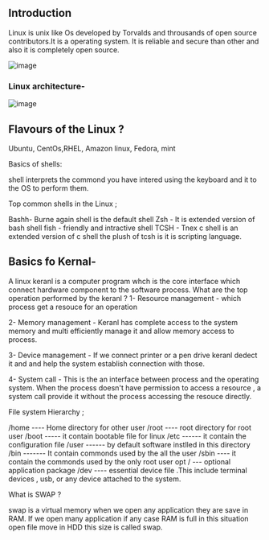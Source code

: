## Introduction
                                                                    
                                                                     
Linux is unix like Os developed by Torvalds and throusands of open source contributors.It is a operating system. It is reliable and secure than other and also it is completely open source.

![image](https://github.com/user-attachments/assets/87459525-9b9b-4428-9d91-caa21941ab9e)

### Linux architecture-
![image](https://github.com/user-attachments/assets/e0d5a73b-f40d-4c41-b0fe-37876a0d6999)


## Flavours of the Linux ?

Ubuntu, CentOs,RHEL, Amazon linux, Fedora, mint

Basics of shells:

shell interprets the commond you have intered using the keyboard and it to the OS to perform them.

Top common shells in the Linux ;

Bashh- Burne again shell is the default shell
Zsh - It is extended version of bash shell
fish - friendly and intractive shell 
TCSH - Tnex c shell is an extended version of c shell the plush of tcsh is it is scripting language.

## Basics fo Kernal-

A linux keranl is a computer program whch is the core interface which connect hardware component to the software process.
What are the top operation performed by the keranl ?
1- Resource management - which process get a resouce for an operation

2- Memory management - Keranl has complete access to the system memory and multi efficiently manage it and allow memory access to process.

3- Device management - If we connect printer or a pen drive keranl dedect it and and help the system establish connection with those.

4- System call - This is the an interface between process and the operating system. When the process doesn't have permission to access a resource , a system call provide it without the process accessing the resouce directly.

File system Hierarchy ;

/home    ---- Home directory for other user
/root    ---- root directory for root user
/boot    ----- it contain bootable file for linux
/etc     ------ it contain the configuration file
/user    ------ by default software instlled in this directory 
/bin   ------- It contain commonds used by the all the user
/sbin    ----  it contain the commonds used by the only root user
opt / ---      optional application package 
/dev ----  essential device file .This include terminal devices , usb, or any device attached to the system.


What is SWAP ?

swap is a virtual memory when we open any application they are save in RAM.
If we open many application  if any case RAM is full in this situation open file move in HDD this size is called swap.



